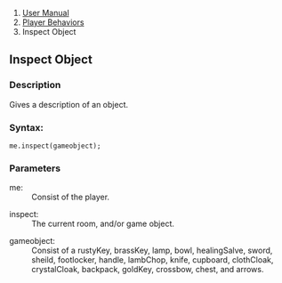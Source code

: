 <ol class="breadcrumb">
  <li><a href="#/docs/contents">User Manual</a></li>
  <li><a href="#/docs/player">Player Behaviors</a></li>
<li class="active">Inspect Object</li>
</ol>

## Inspect Object

### Description

Gives a description of an object.

### Syntax:

	me.inspect(gameobject);

### Parameters

<dl>
  <dt>me:</dt>
  <dd>Consist of the player.</dd>
</dl>

<dl>
  <dt>inspect:</dt>
  <dd>The current room, and/or game object.</dd>
</dl>

<dl>
  <dt>gameobject:</dt>
  <dd>Consist of a rustyKey, brassKey, lamp, bowl, healingSalve, sword, sheild, footlocker, handle, lambChop, knife, cupboard, clothCloak, crystalCloak, backpack, goldKey, crossbow, chest, and arrows.</dd>
</dl>